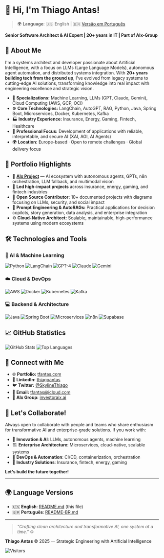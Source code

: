 # 👋 Hi, I'm Thiago Antas!

> 🌍 **Language**: 🇺🇸 English | 🇧🇷 [Versão em Português](README-BR.md)

**Senior Software Architect & AI Expert | 20+ years in IT | Part of AIx-Group**

## 🚀 About Me
I'm a systems architect and developer passionate about Artificial Intelligence, with a focus on LLMs (Large Language Models), autonomous agent automation, and distributed systems integration. With **20+ years building tech from the ground up**, I've evolved from legacy systems to cutting-edge AI solutions, transforming knowledge into real impact with engineering excellence and strategic vision.

- 🔬 **Specializations:** Machine Learning, LLMs (GPT, Claude, Gemini), Cloud Computing (AWS, GCP, OCI)
- ⚙️ **Core Technologies:** LangChain, AutoGPT, RAG, Python, Java, Spring Boot, Microservices, Docker, Kubernetes, Kafka
- 🏭 **Industry Experience:** Insurance, Energy, Gaming, Fintech, Healthcare
- 🎯 **Professional Focus:** Development of applications with reliable, interpretable, and secure AI (XAI, AGI, AI Agents)
- 🌍 **Location:** Europe-based · Open to remote challenges · Global delivery focus

## 🌟 Portfolio Highlights
- 🤖 **[AIx Project](https://github.com/tfantas)** — AI ecosystem with autonomous agents, GPTs, n8n orchestration, LLM fallback, and multimodal vision
- 🏢 **Led high-impact projects** across insurance, energy, gaming, and fintech industries
- 📂 **Open Source Contributor:** 10+ documented projects with diagrams focusing on LLMs, security, and social impact
- 🧠 **Prompt Engineering & AutoRAGs:** Practical applications for decision copilots, story generation, data analysis, and enterprise integration
- ⚙️ **Cloud-Native Architect:** Scalable, maintainable, high-performance systems using modern ecosystems

## 🛠️ Technologies and Tools

### **🤖 AI & Machine Learning**
![Python](https://img.shields.io/badge/Python-3.11-blue?logo=python)
![LangChain](https://img.shields.io/badge/LangChain-LLMs-yellowgreen)
![GPT-4](https://img.shields.io/badge/OpenAI-GPT--4-black?logo=openai)
![Claude](https://img.shields.io/badge/Anthropic-Claude-purple)
![Gemini](https://img.shields.io/badge/Google-Gemini-blue)

### **☁️ Cloud & DevOps**
![AWS](https://img.shields.io/badge/AWS-Cloud-orange?logo=amazonaws)
![Docker](https://img.shields.io/badge/Docker-Container-blue?logo=docker)
![Kubernetes](https://img.shields.io/badge/Kubernetes-Orchestration-326ce5?logo=kubernetes)
![Kafka](https://img.shields.io/badge/Apache-Kafka-black?logo=apachekafka)

### **💻 Backend & Architecture**
![Java](https://img.shields.io/badge/Java-ED8B00?logo=java&logoColor=white)
![Spring Boot](https://img.shields.io/badge/Spring_Boot-6DB33F?logo=spring-boot&logoColor=white)
![Microservices](https://img.shields.io/badge/Microservices-Architecture-green)
![n8n](https://img.shields.io/badge/n8n-Automation-orange?logo=n8n)
![Supabase](https://img.shields.io/badge/Supabase-Realtime-brightgreen?logo=supabase)

## 📈 GitHub Statistics
![GitHub Stats](https://github-readme-stats.vercel.app/api?username=tfantas&show_icons=true&theme=radical)
![Top Languages](https://github-readme-stats.vercel.app/api/top-langs/?username=tfantas&layout=compact&theme=radical)

## 🔗 Connect with Me

- 🌐 **Portfolio:** [tfantas.com](https://www.tfantas.com)
- 💼 **LinkedIn:** [thiagoantas](https://www.linkedin.com/in/thiagoantas/)
- 🐦 **Twitter:** [@SkylineThiago](https://twitter.com/SkylineThiago)
- 📧 **Email:** [tfantas@icloud.com](mailto:tfantas@icloud.com)
- 🤖 **AIx Group:** [investoraix.ai](https://www.investoraix.ai)

## 🤝 Let's Collaborate!
Always open to collaborate with people and teams who share enthusiasm for transformative AI and enterprise-grade solutions. If you work with:

- 🚀 **Innovation & AI**: LLMs, autonomous agents, machine learning
- 🏗️ **Enterprise Architecture**: Microservices, cloud-native, scalable systems  
- 🔧 **DevOps & Automation**: CI/CD, containerization, orchestration
- 💼 **Industry Solutions**: Insurance, fintech, energy, gaming

**Let's build the future together!**

---

## 🌍 **Language Versions**

- 🇺🇸 **English**: [README.md](README.md) (this file)
- 🇧🇷 **Português**: [README-BR.md](README-BR.md)

---

> _"Crafting clean architecture and transformative AI, one system at a time."_ ⚙️

**Thiago Antas** © 2025 — Strategic Engineering with Artificial Intelligence

![Visitors](https://visitor-badge.laobi.icu/badge?page_id=tfantas.visitor-badge)
